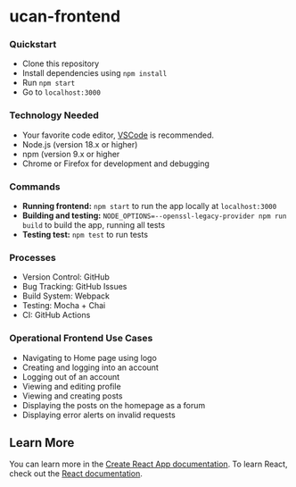 # ucan-frontend

### Quickstart
- Clone this repository
- Install dependencies using `npm install`
- Run `npm start`
- Go to `localhost:3000`

### Technology Needed
- Your favorite code editor, [VSCode](https://code.visualstudio.com/download) is recommended.
- Node.js (version 18.x or higher)
- npm (version 9.x or higher
- Chrome or Firefox for development and debugging

### Commands
- **Running frontend:** `npm start` to run the app locally at `localhost:3000`
- **Building and testing:** `NODE_OPTIONS=--openssl-legacy-provider npm run build` to build the app, running all tests
- **Testing test:** `npm test` to run tests

### Processes
- Version Control: GitHub
- Bug Tracking: GitHub Issues
- Build System: Webpack
- Testing: Mocha + Chai
- CI: GitHub Actions

### Operational Frontend Use Cases
- Navigating to Home page using logo
- Creating and logging into an account
- Logging out of an account
- Viewing and editing profile
- Viewing and creating posts
- Displaying the posts on the homepage as a forum
- Displaying error alerts on invalid requests
  
## Learn More

You can learn more in the [Create React App documentation](https://facebook.github.io/create-react-app/docs/getting-started).
To learn React, check out the [React documentation](https://reactjs.org/).
